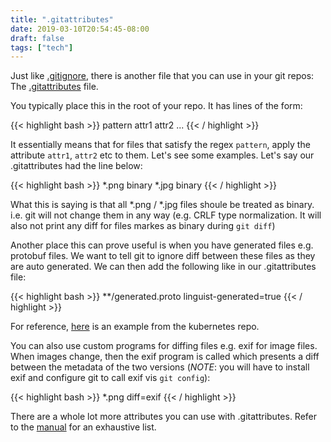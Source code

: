 ```yaml
---
title: ".gitattributes"
date: 2019-03-10T20:54:45-08:00
draft: false
tags: ["tech"]
---
```

Just like [.gitignore](https://git-scm.com/docs/gitignore), there is another file that you can use in your git repos: The [.gitattributes](https://git-scm.com/docs/gitattributes) file.

You typically place this in the root of your repo. It has lines of the form:

{{< highlight bash >}}
pattern attr1 attr2 ...
{{< / highlight >}}

It essentially means that for files that satisfy the regex `pattern`, apply the attribute `attr1`, `attr2` etc to them. Let's see some examples. Let's say our .gitattributes had the line below:

{{< highlight bash >}}
*.png binary
*.jpg binary
{{< / highlight >}}

What this is saying is that all *.png / *.jpg files shoule be treated as binary. i.e. git will not change them in any way (e.g. CRLF type normalization. It will also not print any diff for files markes as binary during `git diff`)

Another place this can prove useful is when you have generated files e.g. protobuf files. We want to tell git to ignore diff between these files as they are auto generated. We can then add the following like in our .gitattributes file:

{{< highlight bash >}}
**/generated.proto linguist-generated=true
{{< / highlight >}}

For reference, [here](https://github.com/kubernetes/kubernetes/blob/master/.gitattributes) is an example from the kubernetes repo.

You can also use custom programs for diffing files e.g. exif for image files. When images change, then the exif program is called which presents a diff between the metadata of the two versions (*NOTE*: you will have to install exif and configure git to call exif vis `git config`):

{{< highlight bash >}}
*.png diff=exif
{{< / highlight >}}

There are a whole lot more attributes you can use with .gitattributes. Refer to the [manual](https://git-scm.com/docs/gitattributes) for an exhaustive list.



